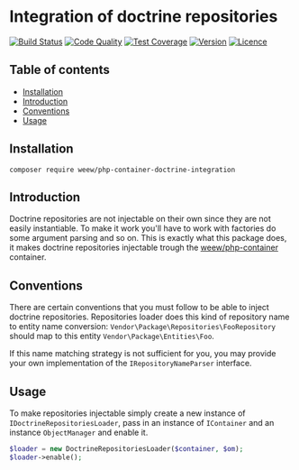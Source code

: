 # Integration of doctrine repositories

[![Build Status](https://img.shields.io/travis/weew/php-container-doctrine-integration.svg)](https://travis-ci.org/weew/php-container-doctrine-integration)
[![Code Quality](https://img.shields.io/scrutinizer/g/weew/php-container-doctrine-integration.svg)](https://scrutinizer-ci.com/g/weew/php-container-doctrine-integration)
[![Test Coverage](https://img.shields.io/coveralls/weew/php-container-doctrine-integration.svg)](https://coveralls.io/github/weew/php-container-doctrine-integration)
[![Version](https://img.shields.io/packagist/v/weew/php-container-doctrine-integration.svg)](https://packagist.org/packages/weew/php-container-doctrine-integration)
[![Licence](https://img.shields.io/packagist/l/weew/php-container-doctrine-integration.svg)](https://packagist.org/packages/weew/php-container-doctrine-integration)

## Table of contents

- [Installation](#installation)
- [Introduction](#introduction)
- [Conventions](#conventions)
- [Usage](#usage)

## Installation

`composer require weew/php-container-doctrine-integration`

## Introduction

Doctrine repositories are not injectable on their own since they are not easily instantiable. To make it work you'll have to work with factories do some argument parsing and so on. This is exactly what this package does, it makes doctrine repositories injectable trough the [weew/php-container](https://github.com/weew/php-container) container.

## Conventions

There are certain conventions that you must follow to be able to inject doctrine repositories. Repositories loader does this kind of repository name to entity name conversion:
`Vendor\Package\Repositories\FooRepository` should map to this entity `Vendor\Package\Entities\Foo`.

If this name matching strategy is not sufficient for you, you may provide your own implementation of the `IRepositoryNameParser` interface.

## Usage

To make repositories injectable simply create a new instance of `IDoctrineRepositoriesLoader`, pass in an instance of `IContainer` and an instance `ObjectManager` and enable it.

```php
$loader = new DoctrineRepositoriesLoader($container, $om);
$loader->enable();
```
